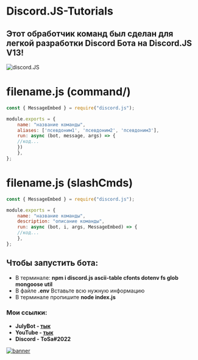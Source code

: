 # Discord.JS-Tutorials
## Этот обработчик команд был сделан для легкой разработки Discord Бота на Discord.JS V13!

![discord.JS](https://i.imgur.com/LbBm5nX.jpg)

# **filename.js  (command/)**

```js
const { MessageEmbed } = require("discord.js");

module.exports = {
    name: "название команды",
    aliases: ['псевдоним1', 'псевдоним2', 'псевдоним3'],
    run: async (bot, message, args) => {
    //код...
    })
    },
};
```

# **filename.js  (slashCmds)**

```js
const { MessageEmbed } = require("discord.js");

module.exports = {
    name: "название команды",
    description: "описание команды",
    run: async (bot, i, args, MessageEmbed) => {
    //код...
    },
};
```

## **Чтобы запустить бота:**

- В терминале: **npm i discord.js ascii-table cfonts dotenv fs glob mongoose util**
- В файле **.env** Вставьте всю нужную информацию
- В терминале пропишите **node index.js**

### **Мои ссылки:**

- **JulyBot - [тык](https://discord.com/api/oauth2/authorize?client_id=951096071579385856&permissions=1513912527991&scope=bot%20applications.commands)**
- **YouTube - [тык](https://www.youtube.com/channel/UCOuxIa-KrOGpi3c_uCTumPA)**
- **Discord - ToSa#2022** 

[![banner](https://cdn.discordapp.com/attachments/921471060292030485/962720178699923517/unknown.png)](https://discord.gg/8apWqRmkAh)